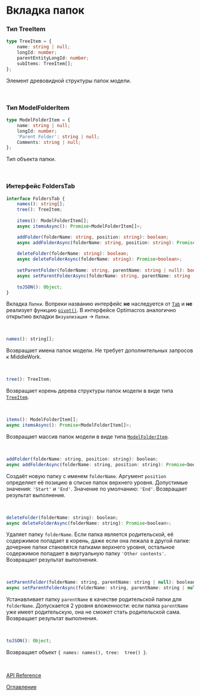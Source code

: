 # Вкладка папок

### Тип TreeItem<a name="tree-item"></a>
```ts
type TreeItem = {
	name: string | null;
	longId: number;
	parentEntityLongId: number;
	subItems: TreeItem[];
};
```
Элемент древовидной структуры папок модели.

&nbsp;

### Тип ModelFolderItem<a name="model-folder-item"></a>
```ts
type ModelFolderItem = {
	name: string | null;
	longId: number;
	'Parent Folder': string | null;
	Comments: string | null;
};
```
Тип объекта папки.

&nbsp;

### Интерфейс FoldersTab<a name="folders-tab"></a>
```ts
interface FoldersTab {
	names(): string[];
	tree(): TreeItem;
	
	items(): ModelFolderItem[];
	async itemsAsync(): Promise<ModelFolderItem[]>;

	addFolder(folderName: string, position: string): boolean;
	async addFolderAsync(folderName: string, position: string): Promise<boolean>;
	
	deleteFolder(folderName: string): boolean;
	async deleteFolderAsync(folderName: string): Promise<boolean>;
	
	setParentFolder(folderName: string, parentName: string | null): boolean;
	async setParentFolderAsync(folderName: string, parentName: string | null): Promise<boolean>;
	
	toJSON(): Object;
}
```
Вкладка `Папки`. Вопреки названию интерфейс **не** наследуется от [`Tab`](./views.md#tab) и **не** реализует функцию [`pivot()`](./views.md#tab.pivot). В интерфейсе Optimacros аналогично открытию вкладки `Визуализация` -> `Папки`.

&nbsp;

```js
names(): string[];
```
Возвращает имена папок модели. Не требует дополнительных запросов к MiddleWork.

&nbsp;

```js
tree(): TreeItem;
```
Возвращает корень дерева структуры папок модели в виде типа [`TreeItem`](#tree-item).

&nbsp;

```js
items(): ModelFolderItem[];
async itemsAsync(): Promise<ModelFolderItem[]>;
```
Возвращает массив папок модели в виде типа [`ModelFolderItem`](#model-folder-item).

&nbsp;

```js
addFolder(folderName: string, position: string): boolean;
async addFolderAsync(folderName: string, position: string): Promise<boolean>;
```
Создаёт новую папку  с именем `folderName`. Аргумент `position` определяет её позицию в списке папок верхнего уровня. Допустимые значения: `'Start'` и `'End'`. Значение по умолчанию: `'End'`. Возвращает результат выполнения.

&nbsp;

```js
deleteFolder(folderName: string): boolean;
async deleteFolderAsync(folderName: string): Promise<boolean>;
```
Удаляет папку `folderName`. Если папка является родительской, её содержимое попадает в корень, даже если она  лежала в другой папке: дочерние папки становятся папками верхнего уровня, остальное содержимое попадает в виртуальную папку `'Other contents'`. Возвращает результат выполнения.

&nbsp;

```js
setParentFolder(folderName: string, parentName: string | null): boolean;
async setParentFolderAsync(folderName: string, parentName: string | null): Promise<boolean>;
```
Устанавливает папку `parentName` в качестве родительской папки для `folderName`. Допускается 2 уровня вложенности: если папка `parentName` уже имеет родительскую, она не сможет стать родительской сама. Возвращает результат выполнения.

&nbsp;

```js
toJSON(): Object;
```
Возвращает объект 
`{
	names: names(),
	tree:  tree()
}`.


&nbsp;

[API Reference](API.md)

[Оглавление](../README.md)
